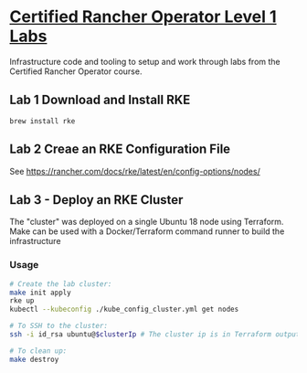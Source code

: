 # [Certified Rancher Operator Level 1 Labs](https://academy.rancher.com/courses/course-v1:RANCHER+K101+2019/about)
      
Infrastructure code and tooling to setup and work through labs from the Certified Rancher Operator course.

## Lab 1 Download and Install RKE
`brew install rke`

## Lab 2 Creae an RKE Configuration File
See https://rancher.com/docs/rke/latest/en/config-options/nodes/

## Lab 3 - Deploy an RKE Cluster

The "cluster" was deployed on a single Ubuntu 18 node using Terraform. Make can be used with a Docker/Terraform command runner to build the infrastructure

### Usage
```bash
# Create the lab cluster:
make init apply
rke up
kubectl --kubeconfig ./kube_config_cluster.yml get nodes

# To SSH to the cluster:
ssh -i id_rsa ubuntu@$clusterIp # The cluster ip is in Terraform outputs: `make output`

# To clean up:
make destroy
```
